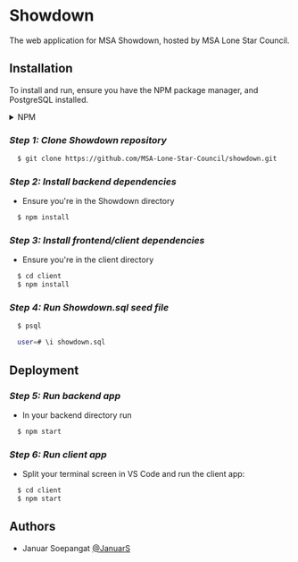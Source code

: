 
# Showdown

The web application for MSA Showdown, hosted by MSA Lone Star Council.

## Installation
To install and run, ensure you have the NPM package manager, and PostgreSQL installed.
<details>
<summary>NPM</summary>

</details>

### *Step 1: Clone Showdown repository*

```bash
  $ git clone https://github.com/MSA-Lone-Star-Council/showdown.git
```

### *Step 2: Install backend dependencies*
- Ensure you're in the Showdown directory
```bash
  $ npm install
```

### *Step 3: Install frontend/client dependencies*
- Ensure you're in the client directory
```bash
  $ cd client
  $ npm install
```

### *Step 4: Run Showdown.sql seed file*
```bash
  $ psql

  user=# \i showdown.sql
```
## Deployment

### *Step 5: Run backend app*
- In your backend directory run
```bash
  $ npm start
```

### *Step 6: Run client app*
- Split your terminal screen in VS Code and run the client app: 
```bash
  $ cd client
  $ npm start
```
## Authors

- Januar Soepangat [@JanuarS](https://www.github.com/JanuarS)

